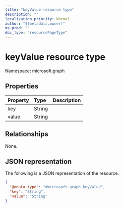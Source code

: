 ```yaml
---
title: "keyValue resource type"
description: ""
localization_priority: Normal
author: "$(metadata.owner)"
ms.prod: ""
doc_type: "resourcePageType"
---
```


# keyValue resource type

Namespace: microsoft.graph

## Properties

| Property | Type   | Description |
| :------- | :----- | :---------- |
| key      | String |             |
| value    | String |             |

## Relationships

None.

## JSON representation

The following is a JSON representation of the resource.

<!-- {
  "blockType": "resource",
  "@odata.type": "microsoft.graph.keyValue",
}
-->

```json
{
  "@odata.type": "#microsoft.graph.keyValue",
  "key": "String",
  "value": "String"
}
```
